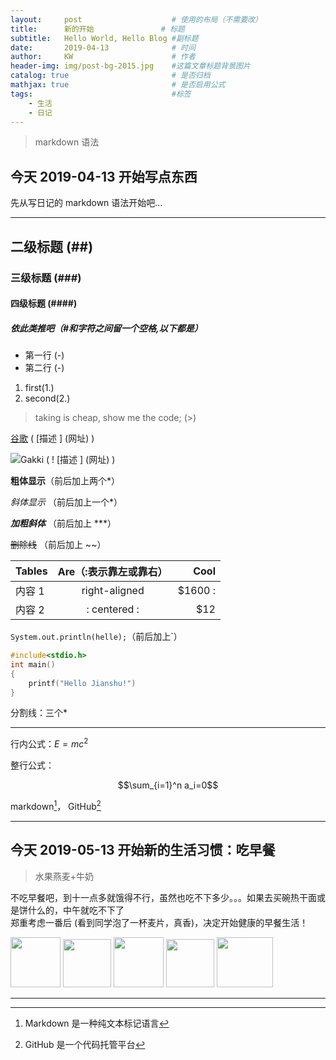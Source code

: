 ```yaml
---
layout:     post                    # 使用的布局（不需要改）
title:      新的开始               # 标题 
subtitle:   Hello World, Hello Blog #副标题
date:       2019-04-13              # 时间
author:     KW                      # 作者
header-img: img/post-bg-2015.jpg    #这篇文章标题背景图片
catalog: true                       # 是否归档
mathjax: true                       # 是否启用公式
tags:                               #标签
    - 生活
    - 日记
---
```


> markdown 语法

## 今天 2019-04-13 开始写点东西

先从写日记的 markdown 语法开始吧...

***

## 二级标题 (##)

### 三级标题 (###)

#### 四级标题 (####)

##### 依此类推吧（#和字符之间留一个空格,以下都是）

- 第一行 (-)
- 第二行 (-)

1. first(1.)
2. second(2.)

> taking is cheap, show me the code; (>)

[谷歌](www.google.com)  ( [描述 ] (网址) )

![Gakki ( ! [描述 ] (网址) ) ](https://upload-images.jianshu.io/upload_images/17260324-92b26dea184745de.jpg?imageMogr2/auto-orient/strip%7CimageView2/2/w/1240)

**粗体显示**（前后加上两个*）

*斜体显示* （前后加上一个*）

***加粗斜体***   （前后加上 ***）

~~删除线~~    （前后加上 ~~）

| Tables      | Are（:表示靠左或靠右）| Cool  |
| ------------  |:-------------:| --------:|
| 内容 1     | right-aligned | $1600 :|
| 内容 2     | : centered : |   $12 |

`System.out.println(helle);`（前后加上`）

```c
#include<stdio.h>
int main()
{
    printf("Hello Jianshu!")
}
```

分割线：三个*

***

行内公式：$E=mc^2$

整行公式：

$$\sum_{i=1}^n a_i=0$$

markdown[^1]， GitHub[^2]

[^1]: Markdown 是一种纯文本标记语言

[^2]: GitHub 是一个代码托管平台

***

## 今天 2019-05-13 开始新的生活习惯：吃早餐

> 水果燕麦+牛奶

不吃早餐吧，到十一点多就饿得不行，虽然也吃不下多少。。。如果去买碗热干面或是饼什么的，中午就吃不下了  
郑重考虑一番后 (看到同学泡了一杯麦片，真香)，决定开始健康的早餐生活！

<img src="https://img.alicdn.com/imgextra/i1/2549841410/TB2aQiLzTJYBeNjy1zeXXahzVXa_!!2549841410-0-sm.jpg_430x430q90.jpg" width="80px">
<img src="https://upload-images.jianshu.io/upload_images/17260324-512826fe00dd2e91.png?imageMogr2/auto-orient/strip%7CimageView2/2/w/1240" width="77px">
<img src="https://img.alicdn.com/imgextra/i1/3400215070/O1CN01efEKrP1nK6WvxKkGJ_!!3400215070.jpg_430x430q90.jpg" width="80px">
<img src="https://upload-images.jianshu.io/upload_images/17260324-3c2540a7d7fb7528.png?imageMogr2/auto-orient/strip%7CimageView2/2/w/1240" width="77px">
<img src="https://upload-images.jianshu.io/upload_images/17260324-a0cbd712529dd988.jpg?imageMogr2/auto-orient/strip%7CimageView2/2/w/1240" width="90px" height="80px">

***